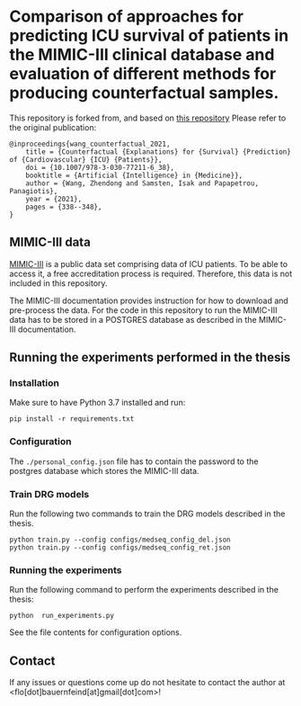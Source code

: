 # Comparison of approaches for predicting ICU survival of patients in the MIMIC-III clinical database and evaluation of different methods for producing counterfactual samples.

This repository is forked from, and based on [this repository](https://github.com/zhendong3wang/counterfactuals-for-event-sequences)
Please refer to the original publication:
```
@inproceedings{wang_counterfactual_2021,
	title = {Counterfactual {Explanations} for {Survival} {Prediction} of {Cardiovascular} {ICU} {Patients}},
	doi = {10.1007/978-3-030-77211-6_38},
	booktitle = {Artificial {Intelligence} in {Medicine}},
	author = {Wang, Zhendong and Samsten, Isak and Papapetrou, Panagiotis},
	year = {2021},
	pages = {338--348},
}
```

## MIMIC-III data 
[MIMIC-III](https://mimic.physionet.org/gettingstarted/overview/) is a public data set comprising data of ICU patients.
To be able to access it, a free accreditation process is required.
Therefore, this data is not included in this repository.

The MIMIC-III documentation provides instruction for how to download and pre-process the data.
For the code in this repository to run the MIMIC-III data has to be stored in a POSTGRES database
as described in the MIMIC-III documentation.

## Running the experiments performed in the thesis

### Installation

Make sure to have Python 3.7 installed and run:

`pip install -r requirements.txt`

### Configuration

The `./personal_config.json` file has to contain the password to the postgres database which stores the 
MIMIC-III data.

### Train DRG models

Run the following two commands to train the DRG models described in the thesis.

```
python train.py --config configs/medseq_config_del.json
python train.py --config configs/medseq_config_ret.json
```

### Running the experiments

Run the following command to perform the experiments described in the thesis:

```
python  run_experiments.py
```

See the file contents for configuration options.


## Contact

If any issues or questions come up do not hesitate to contact the author at <flo[dot]bauernfeind[at]gmail[dot]com>!

